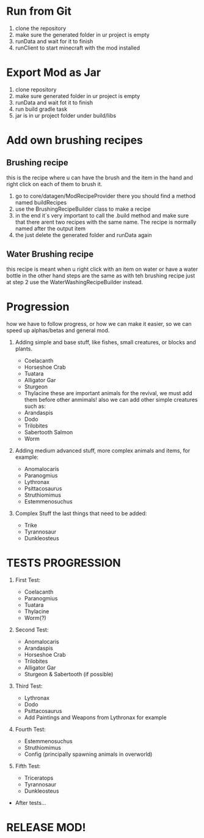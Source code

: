 # Run from Git

1. clone the repository
2. make sure the generated folder in ur project is empty
3. runData and wait for it to finish
4. runClient to start minecraft with the mod installed

# Export Mod as Jar

1. clone repository
2. make sure generated folder in ur project is empty
3. runData and wait fot it to finish
4. run build gradle task
5. jar is in ur project folder under build/libs

# Add own brushing recipes
## Brushing recipe
this is the recipe where u can have the brush and the item in the hand and right click on each of them to brush it.
1. go to core/datagen/ModRecipeProvider there you should find a method named buildRecipes
2. use the BrushingRecipeBuilder class to make a recipe
3. in the end it´s very important to call the .build method and make sure that there arent two recipes with the same name. The recipe is normally named after the output item
4. the just delete the generated folder and runData again
## Water Brushing recipe
this recipe is meant when u right click with an item on water or have a water bottle in the other hand
steps are the same as with teh brushing recipe just at step 2 use the WaterWashingRecipeBuilder instead.

# Progression
how we have to follow progress, or how we can make it easier, so we can speed up alphas/betas and general mod.
1. Adding simple and base stuff, like fishes, small creatures, or blocks and plants.
   - Coelacanth
   - Horseshoe Crab
   - Tuatara
   - Alligator Gar
   - Sturgeon
   - Thylacine
   these are important animals for the revival, we must add them before other anmimals!
   also we can add other simple creatures such as:
   - Arandaspis
   - Dodo
   - Trilobites
   - Sabertooth Salmon
   - Worm

2. Adding medium advanced stuff, more complex animals and items, for example:
   - Anomalocaris
   - Paranogmius
   - Lythronax
   - Psittacosaurus
   - Struthiomimus
   - Estemmenosuchus

3. Complex Stuff the last things that need to be added:
   - Trike
   - Tyrannosaur
   - Dunkleosteus


# TESTS PROGRESSION

1. First Test:
   - Coelacanth
   - Paranogmius
   - Tuatara
   - Thylacine
   - Worm(?)
   
2. Second Test:
   - Anomalocaris
   - Arandaspis
   - Horseshoe Crab
   - Trilobites
   - Alligator Gar
   - Sturgeon & Sabertooth (if possible)

3. Third Test:
   - Lythronax
   - Dodo
   - Psittacosaurus
   - Add Paintings and Weapons from Lythronax for example
   
4. Fourth Test:
   - Estemmenosuchus
   - Struthiomimus
   - Config (principally spawning animals in overworld)
   
5. Fifth Test:
   - Triceratops
   - Tyrannosaur
   - Dunkleosteus

- After tests...
# RELEASE MOD!